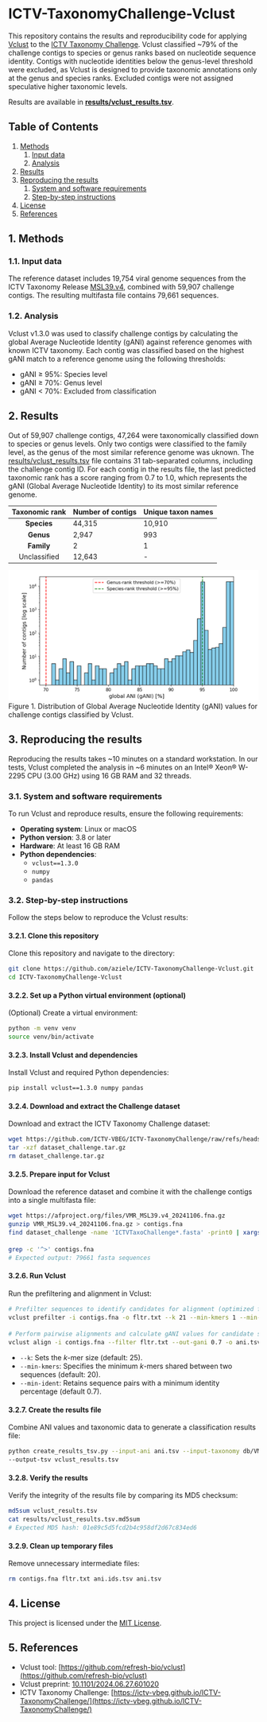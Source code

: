 # ICTV-TaxonomyChallenge-Vclust

This repository contains the results and reproducibility code for applying [Vclust](https://github.com/refresh-bio/vclust) to the [ICTV Taxonomy Challenge](https://ictv-vbeg.github.io/ICTV-TaxonomyChallenge/). Vclust classified ~79% of the challenge contigs to species or genus ranks based on nucleotide sequence identity. Contigs with nucleotide identities below the genus-level threshold were excluded, as Vclust is designed to provide taxonomic annotations only at the genus and species ranks. Excluded contigs were not assigned speculative higher taxonomic levels.

Results are available in **[results/vclust_results.tsv](./results/vclust_results.tsv)**.

## Table of Contents

1. [Methods](#1-methods)
   1. [Input data](#11-input-data)
   2. [Analysis](#12-analysis)
2. [Results](#2-results)
3. [Reproducing the results](#3-reproducing-the-results)
   1. [System and software requirements](#31-system-and-software-requirements)
   2. [Step-by-step instructions](#32-step-by-step-instructions)
4. [License](#4-license)
5. [References](#5-references)

## 1. Methods

### 1.1. Input data
The reference dataset includes 19,754 viral genome sequences from the ICTV Taxonomy Release [MSL39.v4](https://ictv.global/sites/default/files/VMR/VMR_MSL39.v4_20241106.xlsx), combined with 59,907 challenge contigs. The resulting multifasta file contains 79,661 sequences.

### 1.2. Analysis
Vclust v1.3.0 was used to classify challenge contigs by calculating the global Average Nucleotide Identity (gANI) against reference genomes with known ICTV taxonomy. Each contig was classified based on the highest gANI match to a reference genome using the following thresholds:

* gANI ≥ 95%: Species level
* gANI ≥ 70%: Genus level
* gANI < 70%: Excluded from classification


## 2. Results
Out of 59,907 challenge contigs, 47,264 were taxonomically classified down to species or genus levels. Only two contigs were classified to the family level, as the genus of the most similar reference genome was uknown. The [results/vclust_results.tsv](./results/vclust_results.tsv) file contains 31 tab-separated columns, including the challenge contig ID. For each contig in the results file, the last predicted taxonomic rank has a score ranging from 0.7 to 1.0, which represents the gANI (Global Average Nucleotide Identity) to its most similar reference genome.

| Taxonomic rank | Number of contigs | Unique taxon names |
| :---: | --- | --- |
| **Species**    | 44,315 | 10,910 |
| **Genus**    | 2,947 | 993 |
| **Family**    | 2 | 1 |
| Unclassified    | 12,643 | - |


<img src="./images/histogram_gani.png" alt="Distribution of gani values">
Figure 1. Distribution of Global Average Nucleotide Identity (gANI) values for challenge contigs classified by Vclust.

## 3. Reproducing the results

Reproducing the results takes ~10 minutes on a standard workstation. In our tests, Vclust completed the analysis in ~6 minutes on an Intel® Xeon® W-2295 CPU (3.00 GHz) using 16 GB RAM and 32 threads.

### 3.1. System and software requirements

To run Vclust and reproduce results, ensure the following requirements:

* **Operating system**: Linux or macOS
* **Python version**: 3.8 or later
* **Hardware**: At least 16 GB RAM
* **Python dependencies**:
   - `vclust==1.3.0`
   - `numpy`
   - `pandas`

### 3.2. Step-by-step instructions

Follow the steps below to reproduce the Vclust results:

#### 3.2.1. Clone this repository

Clone this repository and navigate to the directory:

```bash
git clone https://github.com/aziele/ICTV-TaxonomyChallenge-Vclust.git
cd ICTV-TaxonomyChallenge-Vclust
```

#### 3.2.2. Set up a Python virtual environment (optional)

(Optional) Create a virtual environment:

```bash
python -m venv venv
source venv/bin/activate
```

#### 3.2.3. Install Vclust and dependencies

Install Vclust and required Python dependencies:

```bash
pip install vclust==1.3.0 numpy pandas
```

#### 3.2.4. Download and extract the Challenge dataset

Download and extract the ICTV Taxonomy Challenge dataset:

```bash
wget https://github.com/ICTV-VBEG/ICTV-TaxonomyChallenge/raw/refs/heads/main/dataset/dataset_challenge.tar.gz
tar -xzf dataset_challenge.tar.gz
rm dataset_challenge.tar.gz
```

#### 3.2.5. Prepare input for Vclust

Download the reference dataset and combine it with the challenge contigs into a single multifasta file:

```bash
wget https://afproject.org/files/VMR_MSL39.v4_20241106.fna.gz
gunzip VMR_MSL39.v4_20241106.fna.gz > contigs.fna
find dataset_challenge -name 'ICTVTaxoChallenge*.fasta' -print0 | xargs -0 cat >> contigs.fna

grep -c '^>' contigs.fna
# Expected output: 79661 fasta sequences
```

#### 3.2.6. Run Vclust

Run the prefiltering and alignment in Vclust:

```bash
# Prefilter sequences to identify candidates for alignment (optimized for short contigs):
vclust prefilter -i contigs.fna -o fltr.txt --k 21 --min-kmers 1 --min-ident 0.74 --threads 32

# Perform pairwise alignments and calculate gANI values for candidate sequences:
vclust align -i contigs.fna --filter fltr.txt --out-gani 0.7 -o ani.tsv --threads 32
```

* `--k`: Sets the *k*-mer size (default: 25).
* `--min-kmers`: Specifies the minimum *k*-mers shared between two sequences (default: 20).
* `--min-ident`: Retains sequence pairs with a minimum identity percentage (default 0.7).


#### 3.2.7. Create the results file

Combine ANI values and taxonomic data to generate a classification results file:

```bash
python create_results_tsv.py --input-ani ani.tsv --input-taxonomy db/VMR_MSL39.v4_20241106.tsv \
--output-tsv vclust_results.tsv
```

#### 3.2.8. Verify the results

Verify the integrity of the results file by comparing its MD5 checksum:

```bash
md5sum vclust_results.tsv
cat results/vclust_results.tsv.md5sum
# Expected MD5 hash: 01e89c5d5fcd2b4c958df2d67c834ed6
```

#### 3.2.9. Clean up temporary files

Remove unnecessary intermediate files:

```bash
rm contigs.fna fltr.txt ani.ids.tsv ani.tsv
```

## 4. License

This project is licensed under the [MIT License](LICENSE).


## 5. References

- Vclust tool: [https://github.com/refresh-bio/vclust](https://github.com/refresh-bio/vclust)
- Vclust preprint: [10.1101/2024.06.27.601020](https://www.biorxiv.org/content/10.1101/2024.06.27.601020)
- ICTV Taxonomy Challenge: [https://ictv-vbeg.github.io/ICTV-TaxonomyChallenge/](https://ictv-vbeg.github.io/ICTV-TaxonomyChallenge/)